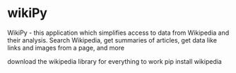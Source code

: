 # wikiPy

WikiPy -  this application which simplifies access to data from Wikipedia and their analysis. Search Wikipedia, get summaries of articles, get data like links and images from a page, and more

download the wikipedia library for everything to work
pip install wikipedia
